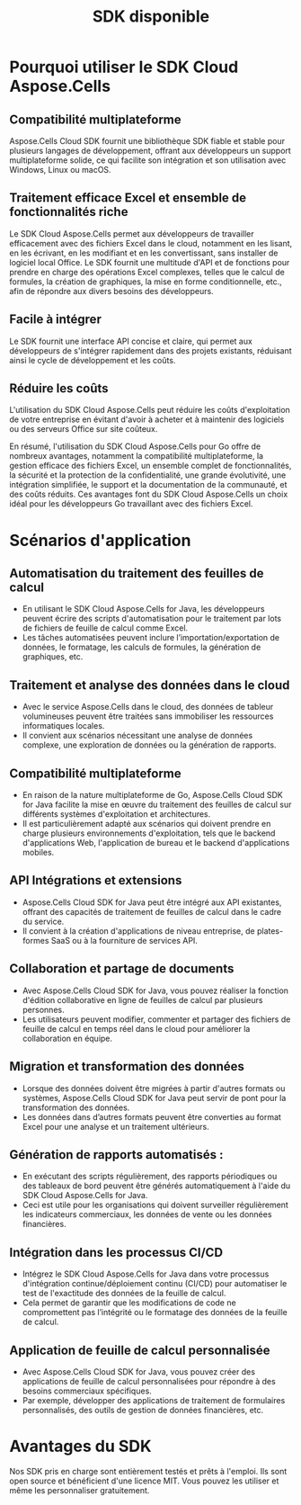 ﻿---
title: SDK disponible
second_title: Aspose.Cells Cloud Documen
type: docs
url: /fr/available-sdks/
description: Aspose.Cells Cloud prend en charge Excel pour créer, convertir, fusionner, diviser, protéger, effectuer des opérations sur des objets internes, etc.
weight: 30
kwords: Excel, Office Cloud, REST API, Tableur, PDF, CSV, Json, Markdown, SDK disponibles
---
# **Pourquoi utiliser le SDK Cloud Aspose.Cells**

## **Compatibilité multiplateforme**

Aspose.Cells Cloud SDK fournit une bibliothèque SDK fiable et stable pour plusieurs langages de développement, offrant aux développeurs un support multiplateforme solide, ce qui facilite son intégration et son utilisation avec Windows, Linux ou macOS.

## **Traitement efficace Excel et ensemble de fonctionnalités riche**

Le SDK Cloud Aspose.Cells permet aux développeurs de travailler efficacement avec des fichiers Excel dans le cloud, notamment en les lisant, en les écrivant, en les modifiant et en les convertissant, sans installer de logiciel local Office. Le SDK fournit une multitude d'API et de fonctions pour prendre en charge des opérations Excel complexes, telles que le calcul de formules, la création de graphiques, la mise en forme conditionnelle, etc., afin de répondre aux divers besoins des développeurs.

## **Facile à intégrer**

Le SDK fournit une interface API concise et claire, qui permet aux développeurs de s'intégrer rapidement dans des projets existants, réduisant ainsi le cycle de développement et les coûts.

## **Réduire les coûts**

L'utilisation du SDK Cloud Aspose.Cells peut réduire les coûts d'exploitation de votre entreprise en évitant d'avoir à acheter et à maintenir des logiciels ou des serveurs Office sur site coûteux.

En résumé, l'utilisation du SDK Cloud Aspose.Cells pour Go offre de nombreux avantages, notamment la compatibilité multiplateforme, la gestion efficace des fichiers Excel, un ensemble complet de fonctionnalités, la sécurité et la protection de la confidentialité, une grande évolutivité, une intégration simplifiée, le support et la documentation de la communauté, et des coûts réduits. Ces avantages font du SDK Cloud Aspose.Cells un choix idéal pour les développeurs Go travaillant avec des fichiers Excel.

# **Scénarios d'application**

## **Automatisation du traitement des feuilles de calcul**

- En utilisant le SDK Cloud Aspose.Cells for Java, les développeurs peuvent écrire des scripts d'automatisation pour le traitement par lots de fichiers de feuille de calcul comme Excel.
- Les tâches automatisées peuvent inclure l’importation/exportation de données, le formatage, les calculs de formules, la génération de graphiques, etc.

## **Traitement et analyse des données dans le cloud**

- Avec le service Aspose.Cells dans le cloud, des données de tableur volumineuses peuvent être traitées sans immobiliser les ressources informatiques locales.
- Il convient aux scénarios nécessitant une analyse de données complexe, une exploration de données ou la génération de rapports.

## **Compatibilité multiplateforme**

- En raison de la nature multiplateforme de Go, Aspose.Cells Cloud SDK for Java facilite la mise en œuvre du traitement des feuilles de calcul sur différents systèmes d'exploitation et architectures.
- Il est particulièrement adapté aux scénarios qui doivent prendre en charge plusieurs environnements d'exploitation, tels que le backend d'applications Web, l'application de bureau et le backend d'applications mobiles.

## **API Intégrations et extensions**

- Aspose.Cells Cloud SDK for Java peut être intégré aux API existantes, offrant des capacités de traitement de feuilles de calcul dans le cadre du service.
- Il convient à la création d'applications de niveau entreprise, de plates-formes SaaS ou à la fourniture de services API.

## **Collaboration et partage de documents**

- Avec Aspose.Cells Cloud SDK for Java, vous pouvez réaliser la fonction d'édition collaborative en ligne de feuilles de calcul par plusieurs personnes.
- Les utilisateurs peuvent modifier, commenter et partager des fichiers de feuille de calcul en temps réel dans le cloud pour améliorer la collaboration en équipe.

## **Migration et transformation des données**

- Lorsque des données doivent être migrées à partir d'autres formats ou systèmes, Aspose.Cells Cloud SDK for Java peut servir de pont pour la transformation des données.
- Les données dans d’autres formats peuvent être converties au format Excel pour une analyse et un traitement ultérieurs.

## **Génération de rapports automatisés :**

- En exécutant des scripts régulièrement, des rapports périodiques ou des tableaux de bord peuvent être générés automatiquement à l'aide du SDK Cloud Aspose.Cells for Java.
- Ceci est utile pour les organisations qui doivent surveiller régulièrement les indicateurs commerciaux, les données de vente ou les données financières.

## **Intégration dans les processus CI/CD**

- Intégrez le SDK Cloud Aspose.Cells for Java dans votre processus d'intégration continue/déploiement continu (CI/CD) pour automatiser le test de l'exactitude des données de la feuille de calcul.
- Cela permet de garantir que les modifications de code ne compromettent pas l’intégrité ou le formatage des données de la feuille de calcul.

## **Application de feuille de calcul personnalisée**

- Avec Aspose.Cells Cloud SDK for Java, vous pouvez créer des applications de feuille de calcul personnalisées pour répondre à des besoins commerciaux spécifiques.
- Par exemple, développer des applications de traitement de formulaires personnalisés, des outils de gestion de données financières, etc.


# **Avantages du SDK**

Nos SDK pris en charge sont entièrement testés et prêts à l'emploi. Ils sont open source et bénéficient d'une licence MIT. Vous pouvez les utiliser et même les personnaliser gratuitement.
